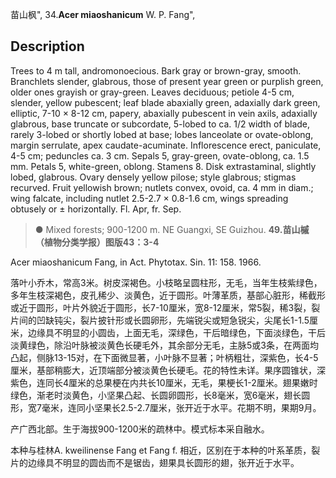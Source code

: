 苗山枫",
34.**Acer miaoshanicum** W. P. Fang",

## Description
Trees to 4 m tall, andromonoecious. Bark gray or brown-gray, smooth. Branchlets slender, glabrous, those of present year green or purplish green, older ones grayish or gray-green. Leaves deciduous; petiole 4-5 cm, slender, yellow pubescent; leaf blade abaxially green, adaxially dark green, elliptic, 7-10 × 8-12 cm, papery, abaxially pubescent in vein axils, adaxially glabrous, base truncate or subcordate, 5-lobed to ca. 1/2 width of blade, rarely 3-lobed or shortly lobed at base; lobes lanceolate or ovate-oblong, margin serrulate, apex caudate-acuminate. Inflorescence erect, paniculate, 4-5 cm; peduncles ca. 3 cm. Sepals 5, gray-green, ovate-oblong, ca. 1.5 mm. Petals 5, white-green, oblong. Stamens 8. Disk extrastaminal, slightly lobed, glabrous. Ovary densely yellow pilose; style glabrous; stigmas recurved. Fruit yellowish brown; nutlets convex, ovoid, ca. 4 mm in diam.; wing falcate, including nutlet 2.5-2.7 × 0.8-1.6 cm, wings spreading obtusely or ± horizontally. Fl. Apr, fr. Sep.

> ● Mixed forests; 900-1200 m. NE Guangxi, SE Guizhou.
**49.苗山槭（植物分类学报）图版43：3-4**

Acer miaoshanicum Fang, in Act. Phytotax. Sin. 11: 158. 1966.

落叶小乔木，常高3米。树皮深褐色。小枝略呈圆柱形，无毛，当年生枝紫绿色，多年生枝深褐色，皮孔稀少、淡黄色，近于圆形。叶薄革质，基部心脏形，稀截形或近于圆形，叶片外貌近于圆形，长7-10厘米，宽8-12厘米，常5裂，稀3裂，裂片间的凹缺钝尖，裂片披针形或长圆卵形，先端锐尖或短急锐尖，尖尾长1-1.5厘米，边缘具不明显的小圆齿，上面无毛，深绿色，干后暗绿色，下面淡绿色，干后淡黄绿色，除沿叶脉被淡黄色长硬毛外，其余部分无毛，主脉5或3条，在两面均凸起，侧脉13-15对，在下面微显著，小叶脉不显著；叶柄粗壮，深紫色，长4-5厘米，基部稍膨大，近顶端部分被淡黄色长硬毛。花的特性未详。果序圆锥状，深紫色，连同长4厘米的总果梗在内共长10厘米，无毛，果梗长1-2厘米。翅果嫩时绿色，渐老时淡黄色，小坚果凸起、长圆卵圆形，长8毫米，宽6毫米，翅长圆形，宽7毫米，连同小坚果长2.5-2.7厘米，张开近于水平。花期不明，果期9月。

产广西北部。生于海拔900-1200米的疏林中。模式标本采自融水。

本种与桂林A. kweilinense Fang et Fang f. 相近，区别在于本种的叶系革质，裂片的边缘具不明显的圆齿而不是锯齿，翅果具长圆形的翅，张开近于水平。
